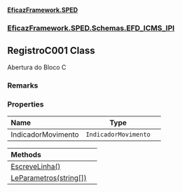 #### [EficazFramework.SPED](EficazFrameworkSPED.md 'EficazFramework SPED')
### [EficazFramework.SPED.Schemas.EFD_ICMS_IPI](EficazFramework.SPED.Schemas.EFD_ICMS_IPI.md 'EficazFramework.SPED.Schemas.EFD_ICMS_IPI')

## RegistroC001 Class

Abertura do Bloco C

### Remarks
### Properties

| Name | Type | |
| :--- | :---: | :--- |
| IndicadorMovimento | `IndicadorMovimento` |  |

| Methods | |
| :--- | :--- |
| [EscreveLinha()](EficazFramework.SPED.Schemas.EFD_ICMS_IPI/RegistroC001/EscreveLinha().md 'EficazFramework.SPED.Schemas.EFD_ICMS_IPI.RegistroC001.EscreveLinha()') | |
| [LeParametros(string[])](EficazFramework.SPED.Schemas.EFD_ICMS_IPI/RegistroC001/LeParametros(string[]).md 'EficazFramework.SPED.Schemas.EFD_ICMS_IPI.RegistroC001.LeParametros(string[])') | |
